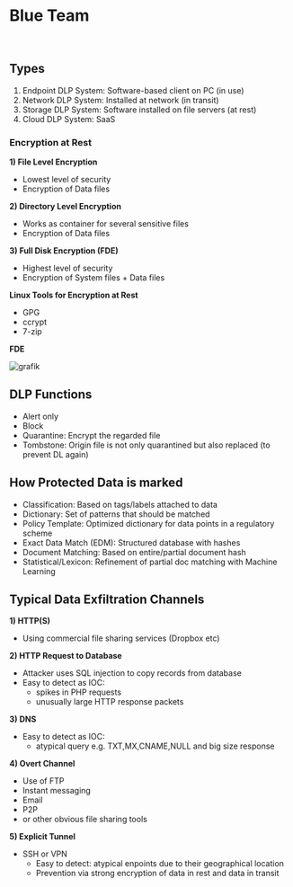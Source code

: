 # Blue Team

<br />

## Types
1. Endpoint DLP System: Software-based client on PC (in use)
2. Network DLP System: Installed at network (in transit)
3. Storage DLP System: Software installed on file servers (at rest)
4. Cloud DLP System: SaaS

### Encryption at Rest

**1) File Level Encryption**
- Lowest level of security
- Encryption of Data files

**2) Directory Level Encryption**
- Works as container for several sensitive files
- Encryption of Data files

**3) Full Disk Encryption (FDE)**
- Highest level of security
- Encryption of System files + Data files

**Linux Tools for Encryption at Rest**
- GPG
- ccrypt
- 7-zip

**FDE**

![grafik](https://user-images.githubusercontent.com/84674087/131902185-1e3a7742-4a72-4194-8a64-3703400074a3.png)

## DLP Functions
- Alert only
- Block
- Quarantine: Encrypt the regarded file
- Tombstone: Origin file is not only quarantined but also replaced (to prevent DL again)


## How Protected Data is marked
- Classification: Based on tags/labels attached to data
- Dictionary: Set of patterns that should be matched
- Policy Template: Optimized dictionary for data points in a regulatory scheme
- Exact Data Match (EDM): Structured database with hashes
- Document Matching: Based on entire/partial document hash
- Statistical/Lexicon: Refinement of partial doc matching with Machine Learning

## Typical Data Exfiltration Channels

**1) HTTP(S)**
- Using commercial file sharing services (Dropbox etc)

**2) HTTP Request to Database**
- Attacker uses SQL injection to copy records from database
- Easy to detect as IOC:
   - spikes in PHP requests
   - unusually large HTTP response packets

**3) DNS**
- Easy to detect as IOC:
   - atypical query e.g. TXT,MX,CNAME,NULL and big size response

**4) Overt Channel**
- Use of FTP
- Instant messaging
- Email
- P2P
- or other obvious file sharing tools

**5) Explicit Tunnel**
- SSH or VPN
   - Easy to detect: atypical enpoints due to their geographical location
   - Prevention via strong encryption of data in rest and data in transit
